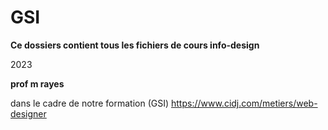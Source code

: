 # GSI

**Ce dossiers contient tous les fichiers de cours info-design**  

2023

**prof m rayes**

dans le cadre de notre formation (GSI) https://www.cidj.com/metiers/web-designer
